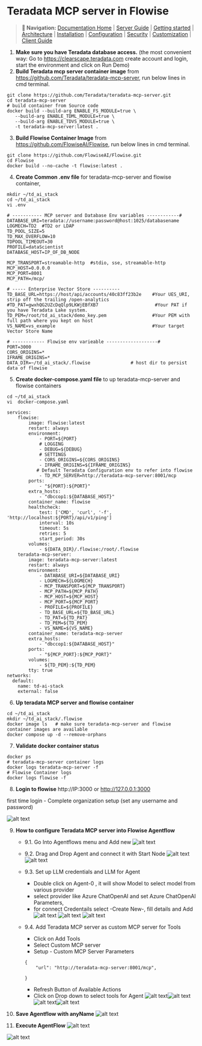 # Teradata MCP server in Flowise

> **📍 Navigation:** [Documentation Home](../README.md) | [Server Guide](../README.md#-server-guide) | [Getting started](../server_guide/GETTING_STARTED.md) | [Architecture](../server_guide/ARCHITECTURE.md) | [Installation](../server_guide/INSTALLATION.md) | [Configuration](../server_guide/CONFIGURATION.md) | [Security](../server_guide/SECURITY.md) | [Customization](../server_guide/CUSTOMIZING.md) | [Client Guide](CLIENT_GUIDE.md)

1.	**Make sure you have Teradata database access.** (the most convenient way: Go to https://clearscape.teradata.com create account and login, start the environment and click on Run Demo)
2.	**Build Teradata mcp server container image** from https://github.com/Teradata/teradata-mcp-server,  run below lines in cmd terminal.
```
git clone https://github.com/Teradata/teradata-mcp-server.git
cd teradata-mcp-server
# build container from Source code
docker build --build-arg ENABLE_FS_MODULE=true \
   --build-arg ENABLE_TDML_MODULE=true \
   --build-arg ENABLE_TDVS_MODULE=true \
   -t teradata-mcp-server:latest .

```
3. **Build Flowise Container Image** from https://github.com/FlowiseAI/Flowise,  run below lines in cmd terminal.

```
git clone https://github.com/FlowiseAI/Flowise.git
cd Flowise
docker build --no-cache -t flowise:latest .
```

4.	**Create Common .env file** for teradata-mcp-server and flowise container, 
```
mkdir ~/td_ai_stack
cd ~/td_ai_stack
vi .env
```
```
# ----------- MCP server and Database Env variables ------------#
DATABASE_URI=teradata://username:password@host:1025/databasename
LOGMECH=TD2  #TD2 or LDAP
TD_POOL_SIZE=5
TD_MAX_OVERFLOW=10
TDPOOL_TIMEOUT=30
PROFILE=dataScientist
DATABASE_HOST=IP_OF_DB_NODE

MCP_TRANSPORT=streamable-http  #stdio, sse, streamable-http
MCP_HOST=0.0.0.0
MCP_PORT=8001
MCP_PATH=/mcp/

# ----- Enterprise Vector Store ----------
TD_BASE_URL=https://host/api/accounts/40c83ff23b2e    #Your UES_URI, strip off the trailing /open-analytics
#TD_PAT=gwxhQG2UZcDqQlp9LKWjEBfXB7                     #Your PAT if you have Teradata Lake system.
TD_PEM=/root/td_ai_stack/demo_key.pem                 #Your PEM with full path where you kept on host                            
VS_NAME=vs_example                                    #Your target Vector Store Name

# ------------ Flowise env varieable -------------------#
PORT=3000
CORS_ORIGINS=*
IFRAME_ORIGINS=*
DATA_DIR=~/td_ai_stack/.flowise               # host dir to persist data of flowise
```
5. **Create docker-compose.yaml file** to up teradata-mcp-server and flowise containers
```
cd ~/td_ai_stack
vi  docker-compose.yaml

```
```
services:
    flowise:
        image: flowise:latest
        restart: always
        environment:
            - PORT=${PORT}
            # LOGGING
            - DEBUG=${DEBUG}
            # SETTINGS
            - CORS_ORIGINS=${CORS_ORIGINS}
            - IFRAME_ORIGINS=${IFRAME_ORIGINS}
           # Default Teradata Configuration env to refer into flowise
            - TD_MCP_SERVER=http://teradata-mcp-server:8001/mcp
        ports:
            - "${PORT}:${PORT}"
        extra_hosts:
            - "dbccop1:${DATABASE_HOST}"
        container_name: flowise
        healthcheck:
            test: ['CMD', 'curl', '-f', 'http://localhost:${PORT}/api/v1/ping']
            interval: 10s
            timeout: 5s
            retries: 5
            start_period: 30s
        volumes:
            - ${DATA_DIR}/.flowise:/root/.flowise
    teradata-mcp-server:
        image: teradata-mcp-server:latest
        restart: always
        environment:
            - DATABASE_URI=${DATABASE_URI}
            - LOGMECH=${LOGMECH}
            - MCP_TRANSPORT=${MCP_TRANSPORT}
            - MCP_PATH=${MCP_PATH}
            - MCP_HOST=${MCP_HOST}
            - MCP_PORT=${MCP_PORT}
            - PROFILE=${PROFILE}
            - TD_BASE_URL=${TD_BASE_URL}
            - TD_PAT=${TD_PAT}
            - TD_PEM=${TD_PEM}
            - VS_NAME=${VS_NAME}
        container_name: teradata-mcp-server
        extra_hosts:
            - "dbccop1:${DATABASE_HOST}"
        ports:
            - "${MCP_PORT}:${MCP_PORT}"
        volumes:
            - ${TD_PEM}:${TD_PEM}
        tty: true
networks:
  default:
    name: td-ai-stack
    external: false
```

6.  **Up teradata MCP server and flowise container**
```
cd ~/td_ai_stack
mkdir ~/td_ai_stack/.flowise
docker image ls   # make sure teradata-mcp-server and flowise container images are available
docker compose up -d --remove-orphans
```

7. **Validate docker container status**
```
docker ps
# teradata-mcp-server container logs
docker logs teradata-mcp-server -f
# Flowise Container logs
docker logs flowise -f
```

8. **Login to flowise**
http://IP:3000 or http://127.0.0.1:3000

first time login - Complete organization setup (set any username and password)

![alt text](../media/flowise/flowise-org-setup.png)

9. **How to configure Teradata MCP server into Flowise Agentflow**

   - 9.1. Go Into Agentflows menu and Add new
   ![alt text](../media/flowise/Agentflow-add.png)
   - 9.2. Drag and Drop Agent and connect it with Start Node
   ![alt text](../media/flowise/Drag-Agent.png)
   ![alt text](../media/flowise/conntect-Agent-with-StartNode.png)
   - 9.3. Set up LLM credentials and LLM for Agent

        - Double click on Agent-0 , it will show Model to select model from various provider
        - select provider like Azure ChatOpenAI and set Azure ChatOpenAI Parameters, 
        - for connect Credentails select -Create New-, fill details and Add
        ![alt text](../media/flowise/Select-LLM-Provider.png)
        ![alt text](../media/flowise/Configure-LLM-Model.png)
        ![alt text](../media/flowise/configure-LLM-creds.png)
   - 9.4. Add Teradata MCP server as custom MCP server for Tools
       - Click on Add Tools
       - Select Custom MCP server
       - Setup - Custom MCP Server Parameters

        ```
        {
            "url": "http://teradata-mcp-server:8001/mcp",
            
        }
        ```

       - Refresh Button of Available Actions
       - Click on Drop down to select tools for Agent
       ![alt text](../media/flowise/Select-custom-mcp.png)![alt text](../media/flowise/Configure-custom-mcp.png)
       ![alt text](../media/flowise/MCP-tools-Drop-down.png)![alt text](../media/flowise/Select-tools-from-mcp.png)

10.  **Save Agentflow with anyName**
![alt text](../media/flowise/Save-AgentFlow.png)

11. **Execute AgentFlow**
![alt text](../media/flowise/Execute-Agent-Flow.png)

![alt text](../media/flowise/tool-execution.png)
